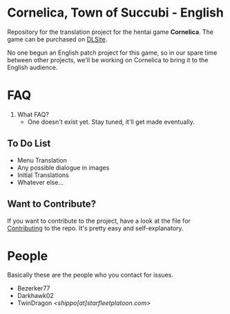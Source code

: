 # Cornelica, Town of Succubi - English

Repository for the translation project for the hentai game **Cornelica**. The game can be purchased on [DLSite](http://www.dlsite.com/ecchi-eng/work/=/product_id/RE211399.html).

No one begun an English patch project for this game, so in our spare time between other projects, we'll be working on Cornelica to bring it to the English audience.

# FAQ

1. What FAQ?
    * One doesn't exist yet. Stay tuned, it'll get made eventually.

## To Do List

* Menu Translation
* Any possible dialogue in images
* Initial Translations
* Whatever else...

## Want to Contribute?

If you want to contribute to the project, have a look at the file for [Contributing](https://github.com/TwinDragon/cornelica-translation/blob/master/CONTRIBUTING.md) to the repo. It's pretty easy and self-explanatory.

# People

Basically these are the people who you contact for issues.

* Bezerker77
* Darkhawk02
* TwinDragon *<shippo[at]starfleetplatoon.com>*